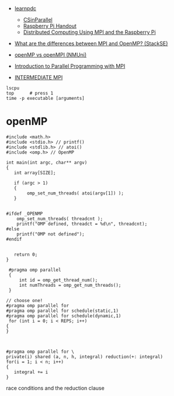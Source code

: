 - [learnpdc](https://www.learnpdc.org/)
   - [CSinParallel](https://csinparallel.org/index.html)
   - [Raspberry Pi Handout](https://www.learnpdc.org/RaspberryPiHandout/index.html)
   - [Distributed Computing Using MPI and the Raspberry Pi](https://www.learnpdc.org/RaspberryPi-mpi/)

- [What are the differences between MPI and OpenMP? (StackSE)](https://stackoverflow.com/questions/32464084/what-are-the-differences-between-mpi-and-openmp)
- [openMP vs openMPI (NMUni)](https://hpc.nmsu.edu/discovery/mpi/mpi-openmp/#:~:text=A%20thread%2Dbased%20parallelism.,passing%20messages%20to%20each%20other.)
- [Introduction to Parallel Programming with MPI](https://rantahar.github.io/introduction-to-mpi/index.html)
- [INTERMEDIATE MPI](https://enccs.github.io/intermediate-mpi/)
```
lscpu
top      # press 1
time -p executable [arguments]
```

# openMP
```
#include <math.h>
#include <stdio.h> // printf()
#include <stdlib.h> // atoi()
#include <omp.h> // OpenMP

int main(int argc, char** argv)
{
   int array[SIZE];

   if (argc > 1)
   {
        omp_set_num_threads( atoi(argv[1]) );
   }


#ifdef _OPENMP
    omp_set_num_threads( threadcnt );
    printf("OMP defined, threadct = %d\n", threadcnt);
#else
    printf("OMP not defined");
#endif


   return 0;
}
```


```
 #pragma omp parallel
 {
     int id = omp_get_thread_num();
     int numThreads = omp_get_num_threads();
 }

// choose one!
#pragma omp parallel for
#pragma omp parallel for schedule(static,1)
#pragma omp parallel for schedule(dynamic,1)
 for (int i = 0; i < REPS; i++)
{
}



#pragma omp parallel for \
private(i) shared (a, n, h, integral) reduction(+: integral)
for(i = 1; i < n; i++)
{
   integral += i
}

```



race conditions and the reduction clause
